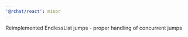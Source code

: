 ```yaml
---
'@rchat/react': minor
---
```


Reimplemented EndlessList jumps - proper handling of concurrent jumps
